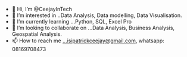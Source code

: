 - 👋 Hi, I’m @CeejayInTech
- 👀 I’m interested in ..Data Analysis, Data modelling, Data Visualisation.
- 🌱 I’m currently learning ...Python, SQL, Excel Pro
- 💞️ I’m looking to collaborate on ...Data Analysis, Business Analysis, Geospatial Analysis.
- 📫 How to reach me ...isipatrickceejay@gmail.com, whatsapp: 08169708473

<!---
CeejayInTech/CeejayInTech is a ✨ special ✨ repository because its `README.md` (this file) appears on your GitHub profile.
You can click the Preview link to take a look at your changes.
--->
